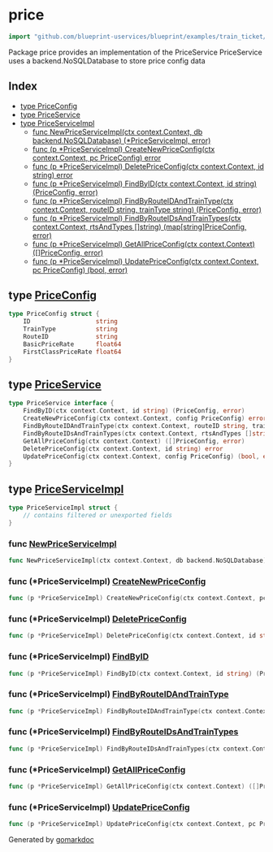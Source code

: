 <!-- Code generated by gomarkdoc. DO NOT EDIT -->

# price

```go
import "github.com/blueprint-uservices/blueprint/examples/train_ticket/workflow/price"
```

Package price provides an implementation of the PriceService PriceService uses a backend.NoSQLDatabase to store price config data

## Index

- [type PriceConfig](<#PriceConfig>)
- [type PriceService](<#PriceService>)
- [type PriceServiceImpl](<#PriceServiceImpl>)
  - [func NewPriceServiceImpl\(ctx context.Context, db backend.NoSQLDatabase\) \(\*PriceServiceImpl, error\)](<#NewPriceServiceImpl>)
  - [func \(p \*PriceServiceImpl\) CreateNewPriceConfig\(ctx context.Context, pc PriceConfig\) error](<#PriceServiceImpl.CreateNewPriceConfig>)
  - [func \(p \*PriceServiceImpl\) DeletePriceConfig\(ctx context.Context, id string\) error](<#PriceServiceImpl.DeletePriceConfig>)
  - [func \(p \*PriceServiceImpl\) FindByID\(ctx context.Context, id string\) \(PriceConfig, error\)](<#PriceServiceImpl.FindByID>)
  - [func \(p \*PriceServiceImpl\) FindByRouteIDAndTrainType\(ctx context.Context, routeID string, trainType string\) \(PriceConfig, error\)](<#PriceServiceImpl.FindByRouteIDAndTrainType>)
  - [func \(p \*PriceServiceImpl\) FindByRouteIDsAndTrainTypes\(ctx context.Context, rtsAndTypes \[\]string\) \(map\[string\]PriceConfig, error\)](<#PriceServiceImpl.FindByRouteIDsAndTrainTypes>)
  - [func \(p \*PriceServiceImpl\) GetAllPriceConfig\(ctx context.Context\) \(\[\]PriceConfig, error\)](<#PriceServiceImpl.GetAllPriceConfig>)
  - [func \(p \*PriceServiceImpl\) UpdatePriceConfig\(ctx context.Context, pc PriceConfig\) \(bool, error\)](<#PriceServiceImpl.UpdatePriceConfig>)


<a name="PriceConfig"></a>
## type [PriceConfig](<https://github.com/blueprint-uservices/blueprint/blob/main/examples/train_ticket/workflow/price/data.go#L3-L9>)



```go
type PriceConfig struct {
    ID                  string
    TrainType           string
    RouteID             string
    BasicPriceRate      float64
    FirstClassPriceRate float64
}
```

<a name="PriceService"></a>
## type [PriceService](<https://github.com/blueprint-uservices/blueprint/blob/main/examples/train_ticket/workflow/price/priceService.go#L14-L22>)



```go
type PriceService interface {
    FindByID(ctx context.Context, id string) (PriceConfig, error)
    CreateNewPriceConfig(ctx context.Context, config PriceConfig) error
    FindByRouteIDAndTrainType(ctx context.Context, routeID string, trainType string) (PriceConfig, error)
    FindByRouteIDsAndTrainTypes(ctx context.Context, rtsAndTypes []string) (map[string]PriceConfig, error)
    GetAllPriceConfig(ctx context.Context) ([]PriceConfig, error)
    DeletePriceConfig(ctx context.Context, id string) error
    UpdatePriceConfig(ctx context.Context, config PriceConfig) (bool, error)
}
```

<a name="PriceServiceImpl"></a>
## type [PriceServiceImpl](<https://github.com/blueprint-uservices/blueprint/blob/main/examples/train_ticket/workflow/price/priceService.go#L24-L26>)



```go
type PriceServiceImpl struct {
    // contains filtered or unexported fields
}
```

<a name="NewPriceServiceImpl"></a>
### func [NewPriceServiceImpl](<https://github.com/blueprint-uservices/blueprint/blob/main/examples/train_ticket/workflow/price/priceService.go#L28>)

```go
func NewPriceServiceImpl(ctx context.Context, db backend.NoSQLDatabase) (*PriceServiceImpl, error)
```



<a name="PriceServiceImpl.CreateNewPriceConfig"></a>
### func \(\*PriceServiceImpl\) [CreateNewPriceConfig](<https://github.com/blueprint-uservices/blueprint/blob/main/examples/train_ticket/workflow/price/priceService.go#L88>)

```go
func (p *PriceServiceImpl) CreateNewPriceConfig(ctx context.Context, pc PriceConfig) error
```



<a name="PriceServiceImpl.DeletePriceConfig"></a>
### func \(\*PriceServiceImpl\) [DeletePriceConfig](<https://github.com/blueprint-uservices/blueprint/blob/main/examples/train_ticket/workflow/price/priceService.go#L70>)

```go
func (p *PriceServiceImpl) DeletePriceConfig(ctx context.Context, id string) error
```



<a name="PriceServiceImpl.FindByID"></a>
### func \(\*PriceServiceImpl\) [FindByID](<https://github.com/blueprint-uservices/blueprint/blob/main/examples/train_ticket/workflow/price/priceService.go#L32>)

```go
func (p *PriceServiceImpl) FindByID(ctx context.Context, id string) (PriceConfig, error)
```



<a name="PriceServiceImpl.FindByRouteIDAndTrainType"></a>
### func \(\*PriceServiceImpl\) [FindByRouteIDAndTrainType](<https://github.com/blueprint-uservices/blueprint/blob/main/examples/train_ticket/workflow/price/priceService.go#L110>)

```go
func (p *PriceServiceImpl) FindByRouteIDAndTrainType(ctx context.Context, routeID string, trainType string) (PriceConfig, error)
```



<a name="PriceServiceImpl.FindByRouteIDsAndTrainTypes"></a>
### func \(\*PriceServiceImpl\) [FindByRouteIDsAndTrainTypes](<https://github.com/blueprint-uservices/blueprint/blob/main/examples/train_ticket/workflow/price/priceService.go#L135>)

```go
func (p *PriceServiceImpl) FindByRouteIDsAndTrainTypes(ctx context.Context, rtsAndTypes []string) (map[string]PriceConfig, error)
```



<a name="PriceServiceImpl.GetAllPriceConfig"></a>
### func \(\*PriceServiceImpl\) [GetAllPriceConfig](<https://github.com/blueprint-uservices/blueprint/blob/main/examples/train_ticket/workflow/price/priceService.go#L53>)

```go
func (p *PriceServiceImpl) GetAllPriceConfig(ctx context.Context) ([]PriceConfig, error)
```



<a name="PriceServiceImpl.UpdatePriceConfig"></a>
### func \(\*PriceServiceImpl\) [UpdatePriceConfig](<https://github.com/blueprint-uservices/blueprint/blob/main/examples/train_ticket/workflow/price/priceService.go#L79>)

```go
func (p *PriceServiceImpl) UpdatePriceConfig(ctx context.Context, pc PriceConfig) (bool, error)
```



Generated by [gomarkdoc](<https://github.com/princjef/gomarkdoc>)
